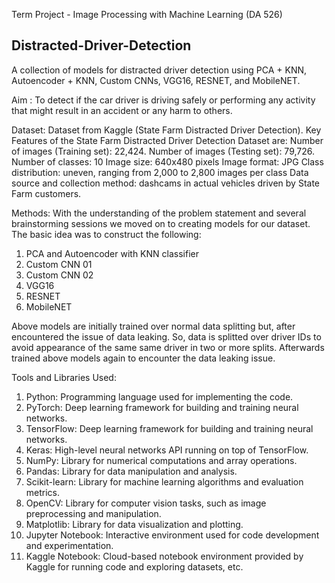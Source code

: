 Term Project - Image Processing with Machine Learning (DA 526)

## Distracted-Driver-Detection

A collection of models for distracted driver detection using PCA + KNN, Autoencoder + KNN, Custom CNNs, VGG16, RESNET, and MobileNET.

Aim : To detect if the car driver is driving safely or performing any activity that might result in an accident or any harm to others.

Dataset:
Dataset from Kaggle (State Farm Distracted Driver Detection).
Key Features of the State Farm Distracted Driver Detection Dataset are:
Number of images (Training set): 22,424.
Number of images (Testing set): 79,726.
Number of classes: 10
Image size: 640x480 pixels
Image format: JPG
Class distribution: uneven, ranging from 2,000 to 2,800 images per class
Data source and collection method: dashcams in actual vehicles driven by State Farm customers.


Methods:
With the understanding of the problem statement and several brainstorming sessions we moved on to creating models for our dataset. The basic idea was to construct the following:
1. PCA and Autoencoder with KNN classifier
2. Custom CNN 01
3. Custom CNN 02
4. VGG16
5. RESNET
6. MobileNET

Above models are initially trained over normal data splitting but, after encountered the issue of data leaking. So, data is splitted over driver IDs to avoid appearance of the same same driver in two or more splits. Afterwards trained above models again to encounter the data leaking issue.

Tools and Libraries Used:
1. Python: Programming language used for implementing the code.
2. PyTorch: Deep learning framework for building and training neural networks.  
3. TensorFlow: Deep learning framework for building and training neural networks. 
4. Keras: High-level neural networks API running on top of TensorFlow. 
5. NumPy: Library for numerical computations and array operations. 
6. Pandas: Library for data manipulation and analysis. 
7. Scikit-learn: Library for machine learning algorithms and evaluation metrics. 
8. OpenCV: Library for computer vision tasks, such as image preprocessing and manipulation. 
9. Matplotlib: Library for data visualization and plotting. 
10. Jupyter Notebook: Interactive environment used for code development and experimentation. 
11. Kaggle Notebook: Cloud-based notebook environment provided by Kaggle for running code and exploring datasets, etc. 





